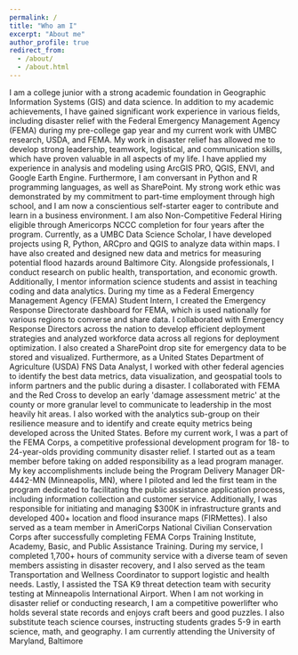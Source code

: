 ```yaml
---
permalink: /
title: "Who am I"
excerpt: "About me"
author_profile: true
redirect_from: 
  - /about/
  - /about.html
---
```


I am a college junior with a strong academic foundation in Geographic Information Systems (GIS) and data science. In addition to my academic achievements, I have gained significant work experience in various fields, including disaster relief with the Federal Emergency Management Agency (FEMA) during my pre-college gap year and my current work with UMBC research, USDA, and FEMA.
My work in disaster relief has allowed me to develop strong leadership, teamwork, logistical, and communication skills, which have proven valuable in all aspects of my life. I have applied my experience in analysis and modeling using ArcGIS PRO, QGIS, ENVI, and Google Earth Engine. Furthermore, I am conversant in Python and R programming languages, as well as SharePoint.
My strong work ethic was demonstrated by my commitment to part-time employment through high school, and I am now a conscientious self-starter eager to contribute and learn in a business environment. I am also Non-Competitive Federal Hiring eligible through Americorps NCCC completion for four years after the program.
Currently, as a UMBC Data Science Scholar, I have developed projects using R, Python, ARCpro and QGIS to analyze data within maps. I have also created and designed new data and metrics for measuring potential flood hazards around Baltimore City. Alongside professionals, I conduct research on public health, transportation, and economic growth. Additionally, I mentor information science students and assist in teaching coding and data analytics.
During my time as a Federal Emergency Management Agency (FEMA) Student Intern, I created the Emergency Response Directorate dashboard for FEMA, which is used nationally for various regions to converse and share data. I collaborated with Emergency Response Directors across the nation to develop efficient deployment strategies and analyzed workforce data across all regions for deployment optimization. I also created a SharePoint drop site for emergency data to be stored and visualized.
Furthermore, as a United States Department of Agriculture (USDA) FNS Data Analyst, I worked with other federal agencies to identify the best data metrics, data visualization, and geospatial tools to inform partners and the public during a disaster. I collaborated with FEMA and the Red Cross to develop an early 'damage assessment metric' at the county or more granular level to communicate to leadership in the most heavily hit areas. I also worked with the analytics sub-group on their resilience measure and to identify and create equity metrics being developed across the United States.
Before my current work, I was a part of the FEMA Corps, a competitive professional development program for 18- to 24-year-olds providing community disaster relief. I started out as a team member before taking on added responsibility as a lead program manager. My key accomplishments include being the Program Delivery Manager DR-4442-MN (Minneapolis, MN), where I piloted and led the first team in the program dedicated to facilitating the public assistance application process, including information collection and customer service. Additionally, I was responsible for initiating and managing $300K in infrastructure grants and developed 400+ location and flood insurance maps (FIRMettes).
I also served as a team member in AmeriCorps National Civilian Conservation Corps after successfully completing FEMA Corps Training Institute, Academy, Basic, and Public Assistance Training. During my service, I completed 1,700+ hours of community service with a diverse team of seven members assisting in disaster recovery, and I also served as the team Transportation and Wellness Coordinator to support logistic and health needs. Lastly, I assisted the TSA K9 threat detection team with security testing at Minneapolis International Airport.
When I am not working in disaster relief or conducting research, I am a competitive powerlifter who holds several state records and enjoys craft beers and good puzzles. I also substitute teach science courses, instructing students grades 5-9 in earth science, math, and geography. I am currently attending the University of Maryland, Baltimore


